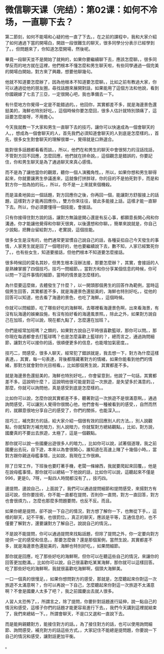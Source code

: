 # 微信聊天课（完结）：第02课：如何不冷场，一直聊下去？

第二節刻，如何不能場和心疑的他一直了下去。，在之前的課程中，我和大家介紹了如何通過下當的開場白，開啟一段很難生的聊天，很多同學分分表示已經學到了。，但問題來了，你知道怎麼開場，然後呢。

畢竟一段聊天並不是開始了就夠的，如果你要繼續聊下去，應該怎麼聊。，很多同學反而的地方就在這裡，他們根本不懂怎麼和男生聊天啦，有些同學通過一個完美的開場白開始，對方來了興趣，想要他聊幾句。

他就不知道要怎麼辦了，因為他根本不知道要怎麼聊。，比如之前有教過大家，你可以通過從他的朋友圈，尋找話題來展開對話，如果能用了這個方法和他說，看到你國親嫁了七去了三亞，一定很開心吧，我也準備去一下。

有什麼地方你覺得一定是不能錯過的。，他回你，其實都差不多，就是海邊景色還挺美的，海鮮也特別好吃。，這個時候你要怎麼回，很多人估計就特別頭痛了，這話要怎麼接呀，不用擔心。

今天我就教一下大家和男生一直聊下去的技巧，讓你可以快速成為一個會聊天的人。，想成為一個會聊天的人，首先我們必須知道會聊天的人到底是怎麼樣的。，首先，很多女生對會聊天的理解很單一，覺得就是口熱選合。

能對很多話題都看看而談。，所以，他們在和男生的聊天中會很努力的沒話找話，不管對方回不回應，怎麼回應，他們就在拼命說。，這個觀念是錯誤的，你要記住，你和男生聊天是為了通過聊天來真心感情。

而不是為了讓他當你的觀眾，聽你一個人演獨角性。，所以，如果你想和男生聊得起來，你就要讓男生參議進來，這就像打拼胖球，你的目的不是拍死對手，而是和對方你一拍為拍的玩。，所以，你不是一上來就來個機殺。

而是溫柔地拋出一個話題，對方回應你之後，你再回一個，能讓對方舒服接上的話題，這樣對方才能再回應你。，雙方你來往往，彼此多能接上話，這樣才能一直聊下去。所以，你必須要懂得一個技能，會接話。

只有你接得住對方說的話，讓對方無論是開心還是有反心事，都願意長開心飛和你溝通，你才能讓他覺得和你聊天很爽，以後還想和你聊。，簡單來說就是，你自己少說點，把舞台留給對方。，老實說，這個技能。

很多女生是沒有的，他們通常更習慣自己說自己的話，各種妥掐自己今天發生的事情，人家男生就是回了一個嗯好的，他也要繼續說下去，數不知，人家已經繁死你了。，也有些女生，知道要接話，但他們根本不知道要怎麼接話。

很多時候回的莫名其妙，但男生根本沒辦法接，那要怎麼辦？，其實，會接話的人是熟練掌握了四個技巧，技巧一問細節。，當對方和你分享某個信息的時候，你可以問一下這件事情的細節，當時的情景是怎麼樣的。

為什麼要這麼做，去體發生了什麼？，以一開頭那個男生的回答作為範例，當時這個男生回答，其實都差不多，就是海邊景色還挺美的，海鮮也特別好吃。，從他的回答可以知道，他去看了海邊的景色，也吃了海鮮。，這個時候。

你就可以問細節，吃了哪些好吃的海鮮啊，去哪裡看海邊景色啊，出來看海景，有沒有玩海邊的娛樂設施，有沒有拍好看的海邊風景照。，除此之外，如果對方說自己在加班，你可以說，現在都九點了，怎麼還在加班？。

你們是經常加班嗎？之類的，如果對方說自己平時很喜歡籃球，那你可以問。，那你現在每週都會去打籃球嗎？也是怎麼喜歡上籃球的？，總而言之，通過詢問細節，讓對方可以接你的話，很順便更多的信息，也能增加氣密度。。

技巧二，問感受，很多人聊天，經常犯了錯誤就是，我去想一下，對方為什麼這樣表達。，其實，每一句表達，背後都隱藏著對方的情緒，如果你能看到他們的情緒，那對方就會對你光目相看。，比如那個男生說，其實都差不多。

就是海邊景色還挺美的，海鮮也特別好吃。，你會留意到，他說了一句話，其實都差不多。這說明什麼？，這說明他很可能是對這一次旅遊，是失望多於滿意的。，那麼，你就可以詢問他，真是感受到底是怎麼樣的。。

比如你可以說，怎麼你說其實都差不多，聽著對這一次旅遊不是很滿意啊。，通過詢問感受，可以讓別人覺得你很關心他，他們會有一種被看到的感受，，自然而然的，就願意很地分享自己的感受了，你們的關係，也能深入。。

技巧三，補充對方的話，給大家介紹一個很有效的回應別人的方法。，別人說觀點，你就幫對方補充暗力，別人說暗力，你就幫對方總結觀點。，比如，對方說，國慶真的不要出去旅遊，太極了，這是一個觀點。

那你就可以說一些國慶出遊很多人的暗力。，比如你可以說，試著個道理，我之前國慶出去玩，自下遊，本來以為會很開心，誰知道在高速上賭了十幾個小時。，當對方跟你親送母艦事情，比如說，我現在工作很麻。

除了日常工作，下班後也要盯著手機，老闆一條線西，我就要爬起來回覆。，他是在說母艦事情，那你就可以總結一下他說的話，比如你可以說，這聽起來不僅是996，更是0。7呀，一點四人時間都沒有了。，技巧四。

邊提問，邊說自己。，上面說了，我們可以通過提問細節和提問感受，來揚對方有話可說，但你要技術，你不能一直都在提問，否則你一直問，對方一直回答，對方也會很煩力。，怎麼也那麼多問題要問，也反不反。而且。

如果你總是提問，卻不說一下自己的情況，對方想了解你一下，也無從下手。，這樣的聊天，記不平衡，也很罰位。，真正的聊天，應該是平等，互通信息的，也不僅要了解對方，還要讓對方了解自己，說說自己的情況。。

不是說不能提問，你可以通過提問來找點話題，但除了提問之外，你一定要向對方提供一定的感受和信息。，那要怎麼做？還是那個案例，當然生說，其實都差不多，就是海邊景色還挺美的，海鮮也特別好吃。，如果問細節。

那你就是回應，吃了那些好吃的海鮮啊，但你可以在聽這些自己的情況，來讓你的回答更加飽滿。，比如你可以說，自己很喜歡吃某某海鮮，那你就可以這樣回答。吃了那些好吃的海鮮啊，我就很喜歡吃海鮮啊，個頭大海鮮美。

一口一個真的很慢足。，如果你想問對方的感受，那就是，怎麼聽起來你對這一次旅遊不太滿意啊？，你可以再說一下自己，怎麼聽起來你對這一次旅遊不太滿意啊？不會是國慶人太多了吧？，我之前國慶出去就人很多。

人習人太恐怖了。，所謂言之，除了提問，你要針對話題進行延伸，說一點自己的情況和感受，這樣子你們的話題才能更容易進行下去。，我們今天講到這裡就結束了，我們來總結一下。，所謂會聊天，不是口又選和一直說下去。

而是能夠親聽對方，能接住對方的話。，為了接住對方的話，也可以使用詢問細節、詢問感受，補充對方的話這些方式。，大家記住不能總是提問題，你要說一下自己的情況和感受，讓對話更加平衡。

。